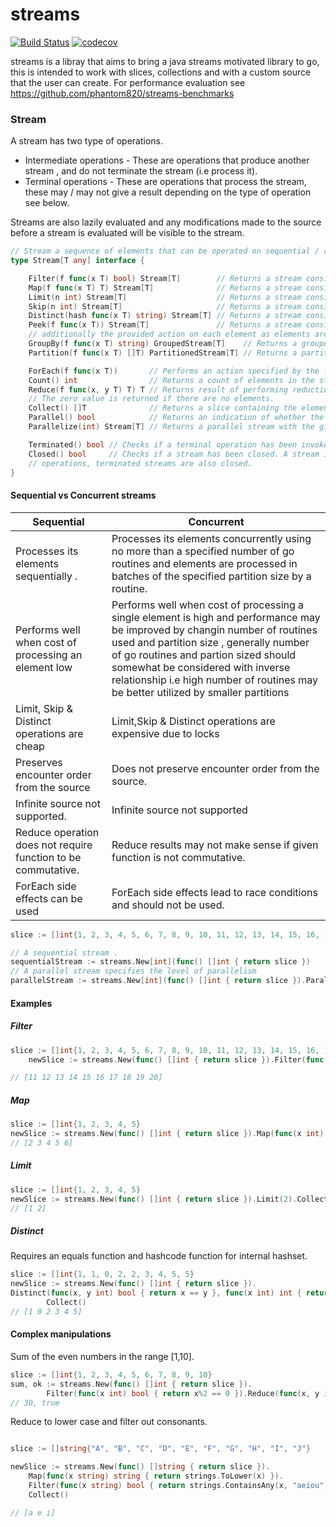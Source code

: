 # streams
[![Build Status](https://app.travis-ci.com/phantom820/streams.svg?branch=master)](https://app.travis-ci.com/phantom820/streams)
[![codecov](https://codecov.io/gh/phantom820/streams/branch/master/graph/badge.svg?token=I19NMI3C7U)](https://codecov.io/gh/phantom820/streams)

streams is a libray that aims to bring a java streams motivated library to go, this is intended to work with slices, collections and with a custom source that the user can create. For performance evaluation see https://github.com/phantom820/streams-benchmarks

### Stream
A stream has two type of operations.
 - Intermediate operations - These are operations that produce another stream , and do not terminate the stream (i.e process it).
 - Terminal operations - These are operations that process the stream, these may / may not give a result depending on the type of operation see below.

Streams are also lazily evaluated and any modifications made to the source before a stream is evaluated will be visible to the stream.


```go
// Stream a sequence of elements that can be operated on sequential / concurrently.
type Stream[T any] interface {

	Filter(f func(x T) bool) Stream[T]        // Returns a stream consisting of the elements of this stream that satisfy the given predicate.
	Map(f func(x T) T) Stream[T]              // Returns a stream consisting of the results of applying the given transformation to the elements of the stream.
	Limit(n int) Stream[T]                    // Returns a stream consisting of the elements of this stream, truncated to be no longer than given length.
	Skip(n int) Stream[T]                     // Returns a stream consisting of the remaining elements of this stream after discarding the first n elements of the stream.
	Distinct(hash func(x T) string) Stream[T] // Returns a stream consisting of the distinct elements (according to the given hash of elements) of this stream.
	Peek(f func(x T)) Stream[T]               // Returns a stream consisting of the elements of this stream.
	// additionally the provided action on each element as elements are consumed.	// Terminal operations.
	GroupBy(f func(x T) string) GroupedStream[T]    // Returns a grouped stream in which elements are assigned a group using the given group key function.
	Partition(f func(x T) []T) PartitionedStream[T] // Returns a partitioned streamed whose elements are the results of splitting each member of this stream using the given function.

	ForEach(f func(x T))       // Performs an action specified by the function f for each element of the stream.
	Count() int                // Returns a count of elements in the stream.
	Reduce(f func(x, y T) T) T // Returns result of performing reduction on the elements of the stream, using ssociative accumulation function, and returns the reduced value.
	// The zero value is returned if there are no elements.
	Collect() []T              // Returns a slice containing the elements from the stream.
	Parallel() bool            // Returns an indication of whether the stream is parallel.
	Parallelize(int) Stream[T] // Returns a parallel stream with the given level of parallelism.

	Terminated() bool // Checks if a terminal operation has been invoked on the stream.
	Closed() bool     // Checks if a stream has been closed. A stream is closed either when a new stream is created from it using intermediate
	// operations, terminated streams are also closed.
}
```

#### Sequential vs Concurrent streams
| Sequential      | Concurrent |
| ----------- | ----------- |
| Processes its elements sequentially .    | Processes its elements concurrently using no more than a specified number of go routines and elements are processed in batches of the specified partition size by a routine.     |
| Performs well when cost of processing an element low | Performs well when cost of processing a single element is high and performance may be improved by changin number of routines used and partition size , generally number of go routines and partion sized should somewhat be considered with inverse relationship i.e high number of routines may be better utilized by smaller partitions|
| Limit, Skip & Distinct operations are cheap | Limit,Skip & Distinct operations are expensive due to locks |
| Preserves encounter order from the source  | Does not preserve encounter order from the source.      |
| Infinite source not supported. | Infinite source not supported |
| Reduce operation does not require function to be commutative. | Reduce results may not make sense if given function is not commutative.|
| ForEach side effects can be used | ForEach side effects lead to race conditions and should not be used.|
 
  
```go
slice := []int{1, 2, 3, 4, 5, 6, 7, 8, 9, 10, 11, 12, 13, 14, 15, 16, 17, 18, 19, 20}

// A sequential stream .
sequentialStream := streams.New[int](func() []int { return slice })
// A parallel stream specifies the level of parallelism
parallelStream := streams.New[int](func() []int { return slice }).Parallelize(2)

```

#### Examples
##### Filter
```go
slice := []int{1, 2, 3, 4, 5, 6, 7, 8, 9, 10, 11, 12, 13, 14, 15, 16, 17, 18, 19, 20}
	newSlice := streams.New(func() []int { return slice }).Filter(func(x int) bool { return x > 10 }).Collect()

// [11 12 13 14 15 16 17 18 19 20]
```
##### Map
```go
slice := []int{1, 2, 3, 4, 5}
newSlice := streams.New(func() []int { return slice }).Map(func(x int) interface{} { return x + 1 }).Collect()
// [2 3 4 5 6]
```
##### Limit
```go
slice := []int{1, 2, 3, 4, 5}
newSlice := streams.New(func() []int { return slice }).Limit(2).Collect()
// [1 2]
```
##### Distinct
Requires an equals function and hashcode function for internal hashset.
```go
slice := []int{1, 1, 0, 2, 2, 3, 4, 5, 5}
newSlice := streams.New(func() []int { return slice }).
Distinct(func(x, y int) bool { return x == y }, func(x int) int { return x }).
		Collect()
// [1 0 2 3 4 5]
```

#### Complex manipulations

Sum of the even numbers in the range [1,10].
```go
slice := []int{1, 2, 3, 4, 5, 6, 7, 8, 9, 10}
sum, ok := streams.New(func() []int { return slice }).
		Filter(func(x int) bool { return x%2 == 0 }).Reduce(func(x, y int) int { return x + y })
// 30, true
```
Reduce to lower case and filter out consonants.
```go

slice := []string{"A", "B", "C", "D", "E", "F", "G", "H", "I", "J"}

newSlice := streams.New(func() []string { return slice }).
	Map(func(x string) string { return strings.ToLower(x) }).
	Filter(func(x string) bool { return strings.ContainsAny(x, "aeiou") }).
	Collect()

// [a e i]
```





